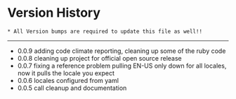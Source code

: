 Version History
====
    * All Version bumps are required to update this file as well!!
----

* 0.0.9  adding code climate reporting, cleaning up some of the ruby code
* 0.0.8  cleaning up project for official open source release
* 0.0.7  fixing a reference problem pulling EN-US only down for all locales, now it pulls the locale you expect
* 0.0.6  locales configured from yaml
* 0.0.5  call cleanup and documentation
